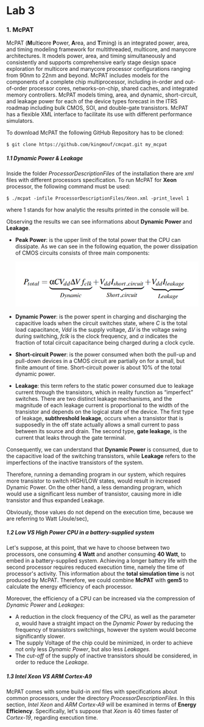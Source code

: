 # Lab 3

### 1. McPAT

McPAT (**M**ulti**c**ore **P**ower, **A**rea, and **T**iming) is an integrated power, area, and timing modeling framework for multithreaded, multicore, and manycore architectures. It models power, area, and timing simultaneously and consistently and supports comprehensive early stage design space exploration for multicore and manycore processor configurations ranging from 90nm to 22nm and beyond. McPAT includes models for the components of a complete chip multiprocessor, including in-order and out-of-order processor cores, networks-on-chip, shared caches, and integrated memory controllers. McPAT models timing, area, and dynamic, short-circuit, and leakage power for each of the device types forecast in the ITRS roadmap including bulk CMOS, SOI, and double-gate transistors. McPAT has a flexible XML interface to facilitate its use with different performance simulators.

To download McPAT the following GitHub Repository has to be cloned:

```
$ git clone https://github.com/kingmouf/cmcpat.git my_mcpat
```

##### 1.1 Dynamic Power & Leakage

Inside the folder *ProcessorDescriptionFiles* of the installation there are *xml* files with different processors specification. To run McPAT for **Xeon** processor, the following command must be used:

```
$ ./mcpat -infile ProcessorDescriptionFiles/Xeon.xml -print_level 1
```

where 1 stands for how analytic the results printed in the console will be.

Observing the results we can see informations about **Dynamic Power** and **Leakage**.

- **Peak Power**: is the upper limit of the total power that the CPU can dissipate. As we can see in the following equation, the power dissipation of CMOS circuits consists of three main components:

  [![img](https://github.com/exarchou/Computer-Architecture/raw/main/Lab_3/images/power.png)](https://github.com/exarchou/Computer-Architecture/blob/main/Lab_3/images/power.png)

- **Dynamic Power**: is the power spent in charging and discharging the capacitive loads when the circuit switches state, where *C* is the total load capacitance, *Vdd* is the supply voltage, *∆V* is the voltage swing during switching, *fclk* is the clock frequency, and *α* indicates the fraction of total circuit capacitance being charged during a clock cycle.

- **Short-circuit Power**: is the power consumed when both the pull-up and pull-down devices in a CMOS circuit are partially on for a small, but finite amount of time. Short-circuit power is about 10% of the total dynamic power.

- **Leakage**: this term refers to the static power consumed due to leakage current through the transistors, which in reality function as “imperfect” switches. There are two distinct leakage mechanisms, and the magnitude of each leakage current is proportional to the width of the transistor and depends on the logical state of the device. The first type of leakage, **subthreshold leakage**, occurs when a transistor that is supposedly in the off state actually allows a small current to pass between its source and drain. The second type, **gate leakage**, is the current that leaks through the gate terminal.



Consequently, we can understand that **Dynamic Power** is consumed, due to the capacitive load of the switching transistors, while **Leakage** refers to the imperfections of the inactive transistors of the system. 

Therefore, running a demanding program in our system, which requires more transistor to switch HIGH/LOW states, would result in increased Dynamic Power. On the other hand, a less demanding program, which would use a significant less number of transistor, causing more in idle transistor and thus expanded Leakage.

Obviously, those values do not depend on the execution time, because we are referring to Watt (Joule/sec),





##### 1.2 Low VS High Power CPU in a battery-supplied system

Let's suppose, at this point, that we have to choose between two processors, one consuming **4 Watt** and another consuming **40 Watt**, to embed in a battery-supplied system. Achieving a longer battery life with the second processor requires reduced execution time, namely the time of processor's activity. This information about the **total simulation time** is not produced by McPAT. Therefore, we could combine **McPAT** with **gem5** to calculate the energy efficiency of each processor.

Moreover, the efficiency of a CPU can be increased via the compression of *Dynamic Power* and *Leakages*:

- A reduction in the clock frequency of the CPU, as well as the parameter *a*, would have a straight impact on the *Dynamic Power* by reducing the frequency of transistors switchings, however the system would become significantly slower.
- The supply Voltage of the chip could be minimized, in order to achieve not only less *Dynamic Power*, but also less *Leakages*.
-  The *cut-off* of the supply of inactive transistors should be considered, in order to reduce the *Leakage*.





##### 1.3 Intel Xeon VS ARM Cortex-A9 

McPAT comes with some build-in *xml* files with specifications about common processors, under the directory *ProcessorDescriptionFiles*. In this section, *Intel Xeon* and *ARM Cortex-A9* will be examined in terms of **Energy Efficiency**. Specifically, let's suppose that *Xeon* is 40 times faster of *Cortex-19*, regarding execution time.

































